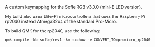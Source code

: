 A custom keymapping for the Sofle RGB v3.0.0 (mini-E LED version).

My build also uses Elite-Pi microcontrollers that uses the Raspberry Pi rp2040 instead Atmega32u4 of the standard Pro-Micro.

To build QMK for the rp2040, use the following:

```
qmk compile -kb sofle/rev1 -km scchow -e CONVERT_TO=promicro_rp2040
```

